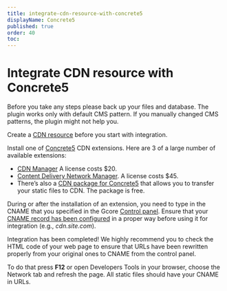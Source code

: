 ```yaml
---
title: integrate-cdn-resource-with-concrete5
displayName: Concrete5
published: true
order: 40
toc:
---
```

# Integrate CDN resource with Concrete5

Before you take any steps please back up your files and database. The plugin works only with default CMS pattern. If you manually changed CMS patterns, the plugin might not help you.

Create a <a href="https://gcore.com/docs/cdn/getting-started/create-a-cdn-resource/create-a-cdn-resource-for-only-static-files" target="_blank">CDN resource</a> before you start with integration.

Install one of <a href="http://www.concrete5.org/" target="_blank">Concrete5</a> CDN extensions. Here are 3 of a large number of available extensions: 

- <a href="https://www.concrete5.org/marketplace/addons/cdn-manager/" target="_blank">CDN Manager</a> A license costs $20.
- <a href="http://www.concrete5.org/marketplace/addons/content-delivery-network-cdn/" target="_blank">Content Delivery Network Manager</a>. A license costs $45.
- There’s also a <a href="https://github.com/concrete5/concrete5/pull/771" target="_blank">CDN package for Сoncrete5</a> that allows you to transfer your static files to CDN. The package is free.

During or after the installation of an extension, you need to type in the CNAME that you specified in the Gcore <a href="https://accounts.gcore.com/reports/dashboard" target="_blank">Control panel</a>. Ensure that your <a href="https://gcore.com/docs/cdn/cdn-resource-options/general/create-and-set-a-custom-domain-for-the-content-delivery-via-cdn" target="_blank">CNAME record has been configured</a> in a proper way before using it for integration (e.g., *cdn.site.com*).

Integration has been completed! We highly recommend you to check the HTML code of your web page to ensure that URLs have been rewritten properly from your original ones to CNAME from the control panel.

To do that press **F12** or open Developers Tools in your browser, choose the Network tab and refresh the page. All static files should have your CNAME in URLs.